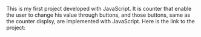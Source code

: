 This is my first project developed with JavaScript. It is counter that enable the user to change his value through buttons, and those buttons, same as the counter displsy,
are implemented with JavaScript.
Here is the link to the project:

